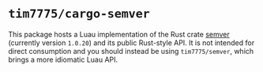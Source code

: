 # `tim7775/cargo-semver`

This package hosts a Luau implementation of the Rust
crate [semver](https://crates.io/crates/semver) (currently version `1.0.20`) and its public Rust-style API. It is not intended for direct
consumption and you should instead be using `tim7775/semver`, which brings a more idiomatic Luau API.
